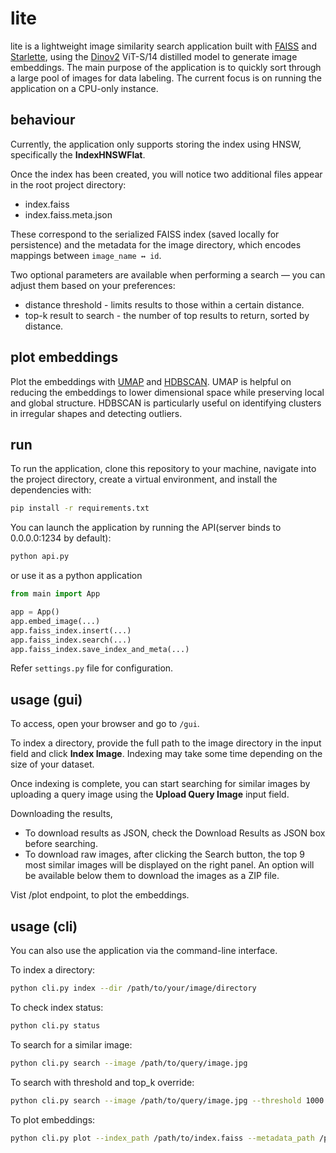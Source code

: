 # lite

lite is a lightweight image similarity search application built with [FAISS](https://github.com/facebookresearch/faiss) and [Starlette](https://github.com/encode/starlette), using the [Dinov2](https://github.com/facebookresearch/dinov2) ViT-S/14 distilled model to generate image embeddings. The main purpose of the application is to quickly sort through a large pool of images for data labeling. The current focus is on running the application on a CPU-only instance.

## behaviour

Currently, the application only supports storing the index using HNSW, specifically the **IndexHNSWFlat**.

Once the index has been created, you will notice two additional files appear in the root project directory:

- index.faiss
- index.faiss.meta.json

These correspond to the serialized FAISS index (saved locally for persistence) and the metadata for the image directory, which encodes mappings between `image_name ↔ id`.

Two optional parameters are available when performing a search — you can adjust them based on your preferences:

- distance threshold - limits results to those within a certain distance.
- top-k result to search -  the number of top results to return, sorted by distance.

## plot embeddings

Plot the embeddings with [UMAP](https://umap-learn.readthedocs.io/en/latest/index.html) and [HDBSCAN](https://hdbscan.readthedocs.io/en/latest/). UMAP is helpful on reducing the embeddings to lower dimensional space while preserving local and global structure. HDBSCAN is particularly useful on identifying clusters in irregular shapes and detecting outliers.

## run

To run the application, clone this repository to your machine, navigate into the project directory, create a virtual environment, and install the dependencies with:

```bash
pip install -r requirements.txt
```

You can launch the application by running the API(server binds to 0.0.0.0:1234 by default):

```bash
python api.py
```

or use it as a python application

```python
from main import App

app = App()
app.embed_image(...)
app.faiss_index.insert(...)
app.faiss_index.search(...)
app.faiss_index.save_index_and_meta(...)
```

Refer `settings.py` file for configuration.

## usage (gui)

To access, open your browser and go to `/gui`.

To index a directory, provide the full path to the image directory in the input field and click **Index Image**. Indexing may take some time depending on the size of your dataset.

Once indexing is complete, you can start searching for similar images by uploading a query image using the **Upload Query Image** input field.

Downloading the results,

- To download results as JSON, check the Download Results as JSON box before searching.
- To download raw images, after clicking the Search button, the top 9 most similar images will be displayed on the right panel. An option will be available below them to download the images as a ZIP file.

Vist /plot endpoint, to plot the embeddings.

## usage (cli)

You can also use the application via the command-line interface.

To index a directory:

```bash
python cli.py index --dir /path/to/your/image/directory
```

To check index status:

```bash
python cli.py status
```

To search for a similar image:

```bash
python cli.py search --image /path/to/query/image.jpg
```

To search with threshold and top_k override:

```bash
python cli.py search --image /path/to/query/image.jpg --threshold 1000 --top_k 100
```

To plot embeddings:

```bash
python cli.py plot --index_path /path/to/index.faiss --metadata_path /path/to/index.faiss.meta.json
```
